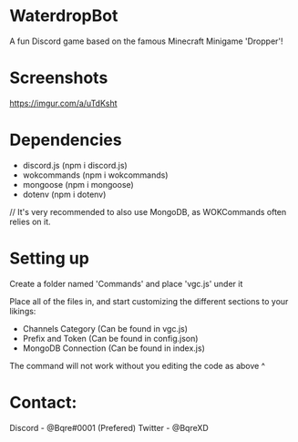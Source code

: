 # WaterdropBot
A fun Discord game based on the famous Minecraft Minigame 'Dropper'!

# Screenshots
https://imgur.com/a/uTdKsht

# Dependencies
* discord.js (npm i discord.js)
* wokcommands (npm i wokcommands)
* mongoose (npm i mongoose)
* dotenv (npm i dotenv)

// It's very recommended to also use MongoDB, as WOKCommands often relies on it.

# Setting up
Create a folder named 'Commands' and place 'vgc.js' under it

Place all of the files in, and start customizing the different sections to your likings:
* Channels Category (Can be found in vgc.js)
* Prefix and Token (Can be found in config.json)
* MongoDB Connection (Can be found in index.js)

The command will not work without you editing the code as above ^

# Contact:
Discord - @Bqre#0001 (Prefered)
Twitter - @BqreXD
